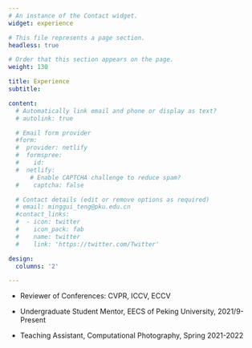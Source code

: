```yaml
---
# An instance of the Contact widget.
widget: experience

# This file represents a page section.
headless: true

# Order that this section appears on the page.
weight: 130

title: Experience
subtitle:

content:
  # Automatically link email and phone or display as text?
  # autolink: true

  # Email form provider
  #form:
  #  provider: netlify
  #  formspree:
  #    id:
  #  netlify:
      # Enable CAPTCHA challenge to reduce spam?
  #    captcha: false

  # Contact details (edit or remove options as required)
  # email: minggui_teng@pku.edu.cn
  #contact_links:
  #  - icon: twitter
  #    icon_pack: fab
  #    name: twitter
  #    link: 'https://twitter.com/Twitter'

design:
  columns: '2'

---
```


- Reviewer of Conferences: CVPR, ICCV, ECCV

- Undergraduate Student Mentor, EECS of Peking University, 2021/9-Present

- Teaching Assistant, Computational Photography, Spring 2021-2022